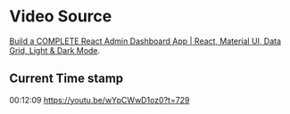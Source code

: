# Video Source

[Build a COMPLETE React Admin Dashboard App | React, Material UI, Data Grid, Light & Dark Mode](https://www.youtube.com/watch?v=wYpCWwD1oz0).

## Current Time stamp

00:12:09
https://youtu.be/wYpCWwD1oz0?t=729

